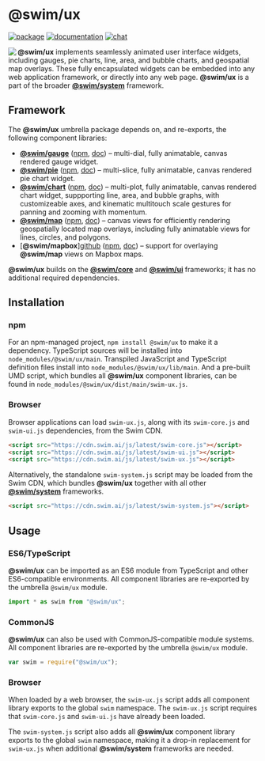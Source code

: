 # @swim/ux

[![package](https://img.shields.io/npm/v/@swim/ux.svg)](https://www.npmjs.com/package/@swim/ux)
[![documentation](https://img.shields.io/badge/doc-TypeDoc-blue.svg)](http://docs.swim.ai/js/latest/modules/_swim_ux.html)
[![chat](https://img.shields.io/badge/chat-Gitter-green.svg)](https://gitter.im/swimos/community)

<a href="https://developer.swim.ai"><img src="https://cdn.swim.ai/images/marlin-blue.svg" align="left"></a>

**@swim/ux** implements seamlessly animated user interface widgets, including
gauges, pie charts, line, area, and bubble charts, and geospatial map overlays.
These fully encapsulated widgets can be embedded into any web application
framework, or directly into any web page.  **@swim/ux** is a part of the broader
[**@swim/system**](https://github.com/swimos/swim/tree/master/swim-system-js/@swim/system)
framework.

## Framework

The **@swim/ux** umbrella package depends on, and re-exports, the following
component libraries:

- [**@swim/gauge**](https://github.com/swimos/swim/tree/master/swim-system-js/swim-ui-js/@swim/gauge)
  ([npm](https://www.npmjs.com/package/@swim/gauge),
  [doc](http://docs.swim.ai/js/latest/modules/_swim_gauge.html)) –
  multi-dial, fully animatable, canvas rendered gauge widget.
- [**@swim/pie**](https://github.com/swimos/swim/tree/master/swim-system-js/swim-ui-js/@swim/pie)
  ([npm](https://www.npmjs.com/package/@swim/pie),
  [doc](http://docs.swim.ai/js/latest/modules/_swim_pie.html)) –
  multi-slice, fully animatable, canvas rendered pie chart widget.
- [**@swim/chart**](https://github.com/swimos/swim/tree/master/swim-system-js/swim-ui-js/@swim/chart)
  ([npm](https://www.npmjs.com/package/@swim/chart),
  [doc](http://docs.swim.ai/js/latest/modules/_swim_chart.html)) –
  multi-plot, fully animatable, canvas rendered chart widget, suppporting line,
  area, and bubble graphs, with customizeable axes, and kinematic multitouch
  scale gestures for panning and zooming with momentum.
- [**@swim/map**](https://github.com/swimos/swim/tree/master/swim-system-js/swim-ui-js/@swim/map)
  ([npm](https://www.npmjs.com/package/@swim/map),
  [doc](http://docs.swim.ai/js/latest/modules/_swim_map.html)) –
  canvas views for efficiently rendering geospatially located map overlays,
  including fully animatable views for lines, circles, and polygons.
- [**@swim/mapbox**][github](https://github.com/swimos/swim/tree/master/swim-system-js/swim-ui-js/@swim/mapbox)
  ([npm](https://www.npmjs.com/package/@swim/mapbox),
  [doc](http://docs.swim.ai/js/latest/modules/_swim_mapbox.html)) –
  support for overlaying **@swim/map** views on Mapbox maps.

**@swim/ux** builds on the [**@swim/core**](https://github.com/swimos/swim/tree/master/swim-system-js/swim-core-js/@swim/core)
and [**@swim/ui**](https://github.com/swimos/swim/tree/master/swim-system-js/swim-ui-js/@swim/ui)
frameworks; it has no additional required dependencies.

## Installation

### npm

For an npm-managed project, `npm install @swim/ux` to make it a dependency.
TypeScript sources will be installed into `node_modules/@swim/ux/main`.
Transpiled JavaScript and TypeScript definition files install into
`node_modules/@swim/ux/lib/main`.  And a pre-built UMD script, which
bundles all **@swim/ux** component libraries, can be found in
`node_modules/@swim/ux/dist/main/swim-ux.js`.

### Browser

Browser applications can load `swim-ux.js`, along with its `swim-core.js`
and `swim-ui.js` dependencies, from the Swim CDN.

```html
<script src="https://cdn.swim.ai/js/latest/swim-core.js"></script>
<script src="https://cdn.swim.ai/js/latest/swim-ui.js"></script>
<script src="https://cdn.swim.ai/js/latest/swim-ux.js"></script>
```

Alternatively, the standalone `swim-system.js` script may be loaded
from the Swim CDN, which bundles **@swim/ux** together with all other
[**@swim/system**](https://github.com/swimos/swim/tree/master/swim-system-js/@swim/system)
frameworks.

```html
<script src="https://cdn.swim.ai/js/latest/swim-system.js"></script>
```

## Usage

### ES6/TypeScript

**@swim/ux** can be imported as an ES6 module from TypeScript and other
ES6-compatible environments.  All component libraries are re-exported by
the umbrella `@swim/ux` module.

```typescript
import * as swim from "@swim/ux";
```

### CommonJS

**@swim/ux** can also be used with CommonJS-compatible module systems.
All component libraries are re-exported by the umbrella `@swim/ux` module.

```javascript
var swim = require("@swim/ux");
```

### Browser

When loaded by a web browser, the `swim-ux.js` script adds all component
library exports to the global `swim` namespace.  The `swim-ux.js` script
requires that `swim-core.js` and `swim-ui.js` have already been loaded.

The `swim-system.js` script also adds all **@swim/ux** component library
exports to the global `swim` namespace, making it a drop-in replacement
for `swim-ux.js` when additional **@swim/system** frameworks are needed.
